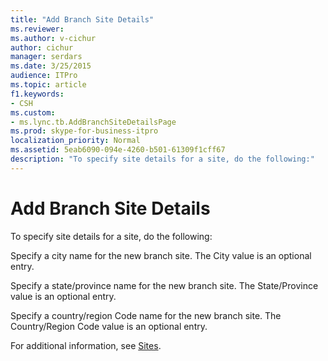 ```yaml
---
title: "Add Branch Site Details"
ms.reviewer: 
ms.author: v-cichur
author: cichur
manager: serdars
ms.date: 3/25/2015
audience: ITPro
ms.topic: article
f1.keywords:
- CSH
ms.custom:
- ms.lync.tb.AddBranchSiteDetailsPage
ms.prod: skype-for-business-itpro
localization_priority: Normal
ms.assetid: 5eab6090-094e-4260-b501-61309f1cff67
description: "To specify site details for a site, do the following:"
---
```


# Add Branch Site Details

To specify site details for a site, do the following:

Specify a city name for the new branch site. The City value is an optional entry.

Specify a state/province name for the new branch site. The State/Province value is an optional entry.

Specify a country/region Code name for the new branch site. The Country/Region Code value is an optional entry.

For additional information, see [Sites](https://technet.microsoft.com/library/022cb6dd-37e2-4882-a53e-5ddfdbc6f53a.aspx).



